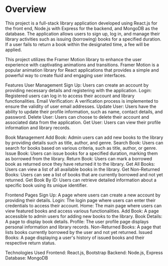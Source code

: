 <h1>Overview</h1>
This project is a full-stack library application developed using React.js for the front end, Node.js with Express for the backend, and MongoDB as the database. The application allows users to sign up, log in, and manage their library activities such as issuing (borrowing) books for a specified duration. If a user fails to return a book within the designated time, a fee will be applied.

This project utilizes the Framer Motion library to enhance the user experience with captivating animations and transitions. Framer Motion is a popular animation library for React applications that provides a simple and powerful way to create fluid and engaging user interfaces.

Features
User Management
Sign Up: Users can create an account by providing necessary details and registering with the application.
Login: Registered users can log in to access their account and library functionalities.
Email Verification: A verification process is implemented to ensure the validity of user email addresses.
Update User: Users have the ability to update their profile information, such as name, contact details, and password.
Delete User: Users can choose to delete their account and associated data from the application.
Get User: Users can view their profile information and library records.

Book Management
Add Book: Admin users can add new books to the library by providing details such as title, author, and genre.
Search Book: Users can search for books based on various criteria, such as title, author, or genre.
Issue Book: Users can issue books for a specified duration, marking them as borrowed from the library.
Return Book: Users can mark a borrowed book as returned once they have returned it to the library.
Get All Books: Users can view a list of all available books in the library.
Get Non-Returned Books: Users can see a list of books that are currently borrowed and not yet returned.
Get Book By ID: Users can retrieve detailed information about a specific book using its unique identifier.

Frontend Pages
Sign Up: A page where users can create a new account by providing their details.
Login: The login page where users can enter their credentials to access their account.
Home: The main page where users can view featured books and access various functionalities.
Add Book: A page accessible to admin users for adding new books to the library.
Book Details: A page to display book details.
Profile: The user profile page displays personal information and library records.
Non-Returned Books: A page that lists books currently borrowed by the user and not yet returned.
Issued Books: A page displaying a user's history of issued books and their respective return status.

Technologies Used
Frontend: React.js, Bootstrap
Backend: Node.js, Express
Database: MongoDB
